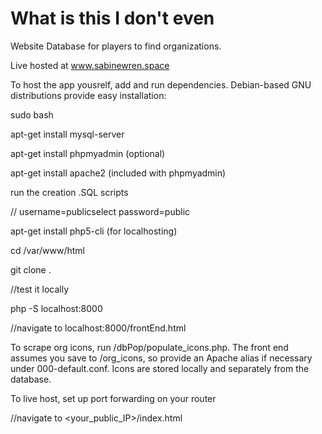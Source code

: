 # What is this I don't even

Website Database for players to find organizations.

Live hosted at www.sabinewren.space

To host the app yousrelf, add and run dependencies. Debian-based GNU distributions provide easy installation:

sudo bash

apt-get install mysql-server

apt-get install phpmyadmin (optional)

apt-get install apache2 (included with phpmyadmin)

run the creation .SQL scripts

// username=publicselect password=public

apt-get install php5-cli (for localhosting)

cd /var/www/html

git clone <repository url> .

//test it locally

php -S localhost:8000

//navigate to localhost:8000/frontEnd.html

To scrape org icons, run /dbPop/populate_icons.php. The front end assumes you save to /org_icons, so provide an Apache alias if necessary under 000-default.conf. Icons are stored locally and separately from the database.

To live host, set up port forwarding on your router

//navigate to <your_public_IP>/index.html


